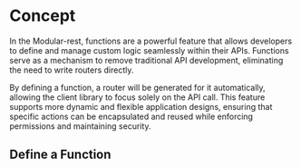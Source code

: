# Concept

In the Modular-rest, functions are a powerful feature that allows developers to define and manage custom logic seamlessly within their APIs. Functions serve as a mechanism to remove traditional API development, eliminating the need to write routers directly. 

By defining a function, a router will be generated for it automatically, allowing the client library to focus solely on the API call. This feature supports more dynamic and flexible application designs, ensuring that specific actions can be encapsulated and reused while enforcing permissions and maintaining security.

## Define a Function
<!-- @include: @/server-client-ts/generative/functions/defineFunction.md -->